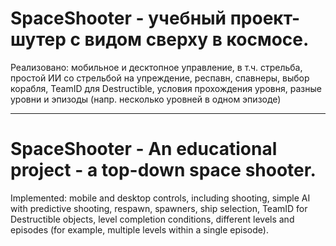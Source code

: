 # SpaceShooter - учебный проект-шутер с видом сверху в космосе. 
Реализовано: мобильное и десктопное управление, в т.ч. стрельба, простой ИИ со стрельбой на упреждение, респавн, спавнеры, выбор корабля, TeamID для Destructible, условия прохождения уровня, разные уровни и эпизоды (напр. несколько уровней в одном эпизоде)

----------------------------------------------------------------------------------------------------------------------------------------------------------------------------------------------

# SpaceShooter - An educational project - a top-down space shooter.

Implemented: mobile and desktop controls, including shooting, simple AI with predictive shooting, respawn, spawners, ship selection, TeamID for Destructible objects, level completion conditions, different levels and episodes (for example, multiple levels within a single episode).
